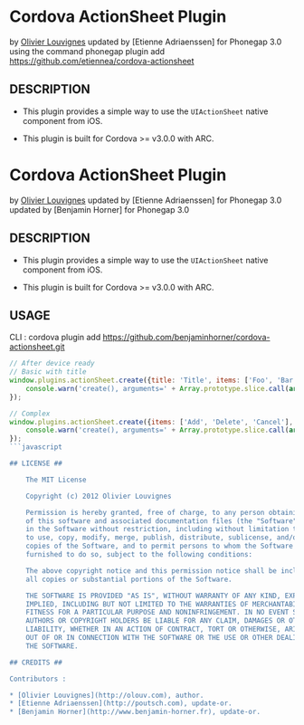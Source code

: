 # Cordova ActionSheet Plugin #
by [Olivier Louvignes](http://olouv.com)
updated by [Etienne Adriaenssen] for Phonegap 3.0 using the command phonegap plugin add https://github.com/etiennea/cordova-actionsheet

## DESCRIPTION ##

* This plugin provides a simple way to use the `UIActionSheet` native component from iOS.

* This plugin is built for Cordova >= v3.0.0 with ARC.

# Cordova ActionSheet Plugin #
by [Olivier Louvignes](http://olouv.com)
updated by [Etienne Adriaenssen] for Phonegap 3.0
updated by [Benjamin Horner] for Phonegap 3.0

## DESCRIPTION ##

* This plugin provides a simple way to use the `UIActionSheet` native component from iOS.

* This plugin is built for Cordova >= v3.0.0 with ARC.

## USAGE ##
CLI : cordova plugin add https://github.com/benjaminhorner/cordova-actionsheet.git

```javascript
// After device ready
// Basic with title
window.plugins.actionSheet.create({title: 'Title', items: ['Foo', 'Bar']}, function(buttonValue, buttonIndex) {
    console.warn('create(), arguments=' + Array.prototype.slice.call(arguments).join(', '));
});

// Complex
window.plugins.actionSheet.create({items: ['Add', 'Delete', 'Cancel'], destructiveButtonIndex: 1, cancelButtonIndex: 2}, function(buttonValue, buttonIndex) {
    console.warn('create(), arguments=' + Array.prototype.slice.call(arguments).join(', '));
});
```javascript

## LICENSE ##

    The MIT License

    Copyright (c) 2012 Olivier Louvignes

    Permission is hereby granted, free of charge, to any person obtaining a copy
    of this software and associated documentation files (the "Software"), to deal
    in the Software without restriction, including without limitation the rights
    to use, copy, modify, merge, publish, distribute, sublicense, and/or sell
    copies of the Software, and to permit persons to whom the Software is
    furnished to do so, subject to the following conditions:

    The above copyright notice and this permission notice shall be included in
    all copies or substantial portions of the Software.

    THE SOFTWARE IS PROVIDED "AS IS", WITHOUT WARRANTY OF ANY KIND, EXPRESS OR
    IMPLIED, INCLUDING BUT NOT LIMITED TO THE WARRANTIES OF MERCHANTABILITY,
    FITNESS FOR A PARTICULAR PURPOSE AND NONINFRINGEMENT. IN NO EVENT SHALL THE
    AUTHORS OR COPYRIGHT HOLDERS BE LIABLE FOR ANY CLAIM, DAMAGES OR OTHER
    LIABILITY, WHETHER IN AN ACTION OF CONTRACT, TORT OR OTHERWISE, ARISING FROM,
    OUT OF OR IN CONNECTION WITH THE SOFTWARE OR THE USE OR OTHER DEALINGS IN
    THE SOFTWARE.

## CREDITS ##

Contributors :

* [Olivier Louvignes](http://olouv.com), author.
* [Etienne Adriaenssen](http://poutsch.com), update-or.
* [Benjamin Horner](http://www.benjamin-horner.fr), update-or.
